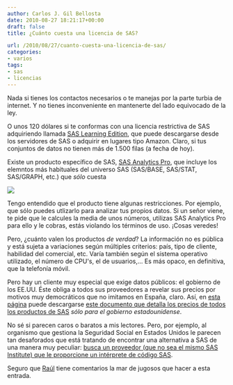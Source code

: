 ```yaml
---
author: Carlos J. Gil Bellosta
date: 2010-08-27 18:21:17+00:00
draft: false
title: ¿Cuánto cuesta una licencia de SAS?

url: /2010/08/27/cuanto-cuesta-una-licencia-de-sas/
categories:
- varios
tags:
- sas
- licencias
---
```


Nada si tienes los contactos necesarios o te manejas por la parte turbia de internet. Y no tienes inconveniente en mantenerte del lado equivocado de la ley.

O unos 120 dólares si te conformas con una licencia restrictiva de SAS adquiriendo llamada [SAS Learning Edition](http://support.sas.com/learn/le/), que puede descargarse desde los servidores de SAS o adquirir en lugares tipo Amazon. Claro, si tus conjuntos de datos no tienen más de 1.500 filas (a fecha de hoy).

Existe un producto específico de SAS, [SAS Analytics Pro](http://www.sas.com/technologies/analytics/statistics/analytics-pro/), que incluye los elemntos más habituales del universo SAS (SAS/BASE, SAS/STAT, SAS/GRAPH, etc.) que _sólo_ cuesta

[![](/wp-uploads/2010/08/sas_analytics_pro.png#center)
](/wp-uploads/2010/08/sas_analytics_pro.png#center)

Tengo entendido que el producto tiene algunas restricciones. Por ejemplo, que sólo puedes utlizarlo para analizar tus propios datos. Si un señor viene, te pide que le calcules la media de unos números, utilizas SAS Analytics Pro para ello y le cobras, estás violando los términos de uso. ¡Cosas veredes!

Pero, ¿cuánto valen los productos _de verdad_? La información no es pública y está sujeta a variaciones según múltiples criterios: país, tipo de cliente, habilidad del comercial, etc. Varía también según el sistema operativo utilizado, el número de CPU's, el de usuarios,... Es más opaco, en definitiva, que la telefonía móvil.

Pero hay un cliente muy especial que exige datos públicos: el gobierno de los EE.UU. Éste obliga a todos sus proveedores a revelar sus precios por motivos muy democráticos que no imitamos en España, claro. Así, en [esta página](http://www.execinfosys.com/GSA%20Contract.htm) puede descargarse [este documento que detalla los precios de todos los productos de SAS](http://www.execinfosys.com/SAS%20GSA%20PriceList.pdf) _sólo para el gobierno estadounidense_.

No sé si parecen caros o baratos a mis lectores. Pero, por ejemplo, al organismo que gestiona la Seguridad Social en Estados Unidos le parecen tan desaforados que está tratando de encontrar una alternativa a SAS de una manera muy peculiar: [busca un proveedor (que no sea el mismo SAS Institute) que le proporcione un intérprete de código SAS](https://www.fbo.gov/index?s=opportunity&mode=form&id=eafa46972518bf1c7f38c17791d887fe&tab=core&_cview=0).

Seguro que [Raúl](http://analisisydecision.es/) tiene comentarios la mar de jugosos que hacer a esta entrada.
